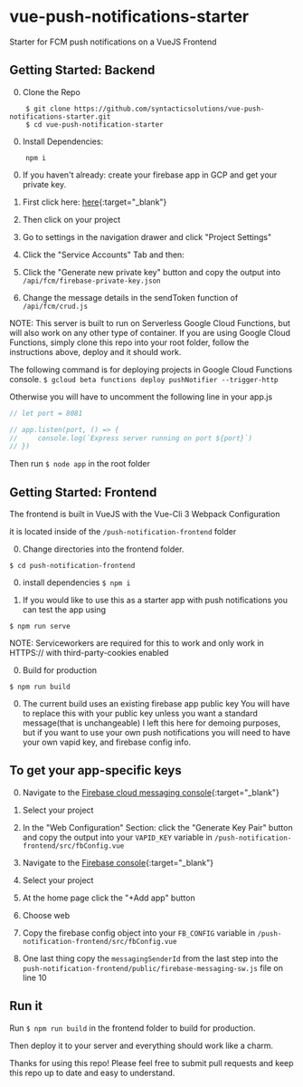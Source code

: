 # vue-push-notifications-starter
Starter for FCM push notifications on a VueJS Frontend

## Getting Started: Backend

0. Clone the Repo
```
    $ git clone https://github.com/syntacticsolutions/vue-push-notifications-starter.git
    $ cd vue-push-notification-starter
```

0. Install Dependencies:
```
    npm i
```

0. If you haven't already: create your firebase app in GCP and get your private key.
0. First click here: [here](https://console.firebase.google.com/u/0){:target="_blank"}
0. Then click on your project
0. Go to settings in the navigation drawer and click "Project Settings"
0. Click the "Service Accounts" Tab and then:

0. Click the "Generate new private key" button and copy the output into
``` /api/fcm/firebase-private-key.json ```

0. Change the message details in the sendToken function of
``` /api/fcm/crud.js ```

NOTE: This server is built to run on Serverless Google Cloud Functions, but will also work on any other type of container.
If you are using Google Cloud Functions, simply clone this repo into your root folder, follow the instructions above, deploy and it should work.

The following command is for deploying projects in Google Cloud Functions console.
```$ gcloud beta functions deploy pushNotifier --trigger-http ```


Otherwise you will have to uncomment the following line in your app.js

```javascript
// let port = 8081

// app.listen(port, () => {
//     console.log(`Express server running on port ${port}`)
// })
```

Then run ```$ node app``` in the root folder

## Getting Started: Frontend

The frontend is built in VueJS with the Vue-Cli 3 Webpack Configuration

it is located inside of the `/push-notification-frontend` folder

0. Change directories into the frontend folder.

```$ cd push-notification-frontend```

0. install dependencies
 ```$ npm i```

0. If you would like to use this as a starter app with push notifications you can test the app using

```$ npm run serve ```

NOTE: Serviceworkers are required for this to work and only work in HTTPS:// with third-party-cookies enabled

0. Build for production

```$ npm run build ```

0. The current build uses an existing firebase app public key
You will have to replace this with your public key unless you want a standard message(that is unchangeable)
I left this here for demoing purposes, but if you want to use your own push notifications you will need to have your own vapid key, and
firebase config info.

## To get your app-specific keys

0. Navigate to the [Firebase cloud messaging console](https://console.firebase.google.com/u/0/project/_/settings/cloudmessaging/){:target="_blank"}
0. Select your project
0. In the "Web Configuration" Section: click the "Generate Key Pair" button and copy the output into your `VAPID_KEY` variable in
`/push-notification-frontend/src/fbConfig.vue`

0. Navigate to the [Firebase console](https://console.firebase.google.com/u/0/){:target="_blank"}
0. Select your project
0. At the home page click the "+Add app" button
0. Choose web
0. Copy the firebase config object into your `FB_CONFIG` variable in
`/push-notification-frontend/src/fbConfig.vue`

0. One last thing
copy the `messagingSenderId` from the last step into the
`push-notification-frontend/public/firebase-messaging-sw.js` file
on line 10

## Run it
Run ```$ npm run build``` in the frontend folder to build for production.

Then deploy it to your server and everything should work like a charm.

Thanks for using this repo! Please feel free to submit pull requests and keep this repo up to date and easy to understand.
